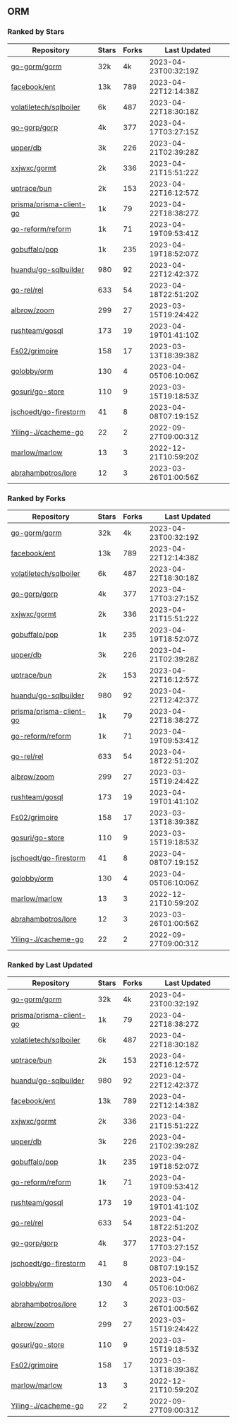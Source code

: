 ## ORM

### Ranked by Stars

| Repository | Stars | Forks | Last Updated |
|------------|-------|-------|--------------|
| [go-gorm/gorm](https://github.com/go-gorm/gorm) | 32k | 4k | 2023-04-23T00:32:19Z |
| [facebook/ent](https://github.com/facebook/ent) | 13k | 789 | 2023-04-22T12:14:38Z |
| [volatiletech/sqlboiler](https://github.com/volatiletech/sqlboiler) | 6k | 487 | 2023-04-22T18:30:18Z |
| [go-gorp/gorp](https://github.com/go-gorp/gorp) | 4k | 377 | 2023-04-17T03:27:15Z |
| [upper/db](https://github.com/upper/db) | 3k | 226 | 2023-04-21T02:39:28Z |
| [xxjwxc/gormt](https://github.com/xxjwxc/gormt) | 2k | 336 | 2023-04-21T15:51:22Z |
| [uptrace/bun](https://github.com/uptrace/bun) | 2k | 153 | 2023-04-22T16:12:57Z |
| [prisma/prisma-client-go](https://github.com/prisma/prisma-client-go) | 1k | 79 | 2023-04-22T18:38:27Z |
| [go-reform/reform](https://github.com/go-reform/reform) | 1k | 71 | 2023-04-19T09:53:41Z |
| [gobuffalo/pop](https://github.com/gobuffalo/pop) | 1k | 235 | 2023-04-19T18:52:07Z |
| [huandu/go-sqlbuilder](https://github.com/huandu/go-sqlbuilder) | 980 | 92 | 2023-04-22T12:42:37Z |
| [go-rel/rel](https://github.com/go-rel/rel) | 633 | 54 | 2023-04-18T22:51:20Z |
| [albrow/zoom](https://github.com/albrow/zoom) | 299 | 27 | 2023-03-15T19:24:42Z |
| [rushteam/gosql](https://github.com/rushteam/gosql) | 173 | 19 | 2023-04-19T01:41:10Z |
| [Fs02/grimoire](https://github.com/Fs02/grimoire) | 158 | 17 | 2023-03-13T18:39:38Z |
| [golobby/orm](https://github.com/golobby/orm) | 130 | 4 | 2023-04-05T06:10:06Z |
| [gosuri/go-store](https://github.com/gosuri/go-store) | 110 | 9 | 2023-03-15T19:18:53Z |
| [jschoedt/go-firestorm](https://github.com/jschoedt/go-firestorm) | 41 | 8 | 2023-04-08T07:19:15Z |
| [Yiling-J/cacheme-go](https://github.com/Yiling-J/cacheme-go) | 22 | 2 | 2022-09-27T09:00:31Z |
| [marlow/marlow](https://github.com/marlow/marlow) | 13 | 3 | 2022-12-21T10:59:20Z |
| [abrahambotros/lore](https://github.com/abrahambotros/lore) | 12 | 3 | 2023-03-26T01:00:56Z |

### Ranked by Forks

| Repository | Stars | Forks | Last Updated |
|------------|-------|-------|--------------|
| [go-gorm/gorm](https://github.com/go-gorm/gorm) | 32k | 4k | 2023-04-23T00:32:19Z |
| [facebook/ent](https://github.com/facebook/ent) | 13k | 789 | 2023-04-22T12:14:38Z |
| [volatiletech/sqlboiler](https://github.com/volatiletech/sqlboiler) | 6k | 487 | 2023-04-22T18:30:18Z |
| [go-gorp/gorp](https://github.com/go-gorp/gorp) | 4k | 377 | 2023-04-17T03:27:15Z |
| [xxjwxc/gormt](https://github.com/xxjwxc/gormt) | 2k | 336 | 2023-04-21T15:51:22Z |
| [gobuffalo/pop](https://github.com/gobuffalo/pop) | 1k | 235 | 2023-04-19T18:52:07Z |
| [upper/db](https://github.com/upper/db) | 3k | 226 | 2023-04-21T02:39:28Z |
| [uptrace/bun](https://github.com/uptrace/bun) | 2k | 153 | 2023-04-22T16:12:57Z |
| [huandu/go-sqlbuilder](https://github.com/huandu/go-sqlbuilder) | 980 | 92 | 2023-04-22T12:42:37Z |
| [prisma/prisma-client-go](https://github.com/prisma/prisma-client-go) | 1k | 79 | 2023-04-22T18:38:27Z |
| [go-reform/reform](https://github.com/go-reform/reform) | 1k | 71 | 2023-04-19T09:53:41Z |
| [go-rel/rel](https://github.com/go-rel/rel) | 633 | 54 | 2023-04-18T22:51:20Z |
| [albrow/zoom](https://github.com/albrow/zoom) | 299 | 27 | 2023-03-15T19:24:42Z |
| [rushteam/gosql](https://github.com/rushteam/gosql) | 173 | 19 | 2023-04-19T01:41:10Z |
| [Fs02/grimoire](https://github.com/Fs02/grimoire) | 158 | 17 | 2023-03-13T18:39:38Z |
| [gosuri/go-store](https://github.com/gosuri/go-store) | 110 | 9 | 2023-03-15T19:18:53Z |
| [jschoedt/go-firestorm](https://github.com/jschoedt/go-firestorm) | 41 | 8 | 2023-04-08T07:19:15Z |
| [golobby/orm](https://github.com/golobby/orm) | 130 | 4 | 2023-04-05T06:10:06Z |
| [marlow/marlow](https://github.com/marlow/marlow) | 13 | 3 | 2022-12-21T10:59:20Z |
| [abrahambotros/lore](https://github.com/abrahambotros/lore) | 12 | 3 | 2023-03-26T01:00:56Z |
| [Yiling-J/cacheme-go](https://github.com/Yiling-J/cacheme-go) | 22 | 2 | 2022-09-27T09:00:31Z |

### Ranked by Last Updated

| Repository | Stars | Forks | Last Updated |
|------------|-------|-------|--------------|
| [go-gorm/gorm](https://github.com/go-gorm/gorm) | 32k | 4k | 2023-04-23T00:32:19Z |
| [prisma/prisma-client-go](https://github.com/prisma/prisma-client-go) | 1k | 79 | 2023-04-22T18:38:27Z |
| [volatiletech/sqlboiler](https://github.com/volatiletech/sqlboiler) | 6k | 487 | 2023-04-22T18:30:18Z |
| [uptrace/bun](https://github.com/uptrace/bun) | 2k | 153 | 2023-04-22T16:12:57Z |
| [huandu/go-sqlbuilder](https://github.com/huandu/go-sqlbuilder) | 980 | 92 | 2023-04-22T12:42:37Z |
| [facebook/ent](https://github.com/facebook/ent) | 13k | 789 | 2023-04-22T12:14:38Z |
| [xxjwxc/gormt](https://github.com/xxjwxc/gormt) | 2k | 336 | 2023-04-21T15:51:22Z |
| [upper/db](https://github.com/upper/db) | 3k | 226 | 2023-04-21T02:39:28Z |
| [gobuffalo/pop](https://github.com/gobuffalo/pop) | 1k | 235 | 2023-04-19T18:52:07Z |
| [go-reform/reform](https://github.com/go-reform/reform) | 1k | 71 | 2023-04-19T09:53:41Z |
| [rushteam/gosql](https://github.com/rushteam/gosql) | 173 | 19 | 2023-04-19T01:41:10Z |
| [go-rel/rel](https://github.com/go-rel/rel) | 633 | 54 | 2023-04-18T22:51:20Z |
| [go-gorp/gorp](https://github.com/go-gorp/gorp) | 4k | 377 | 2023-04-17T03:27:15Z |
| [jschoedt/go-firestorm](https://github.com/jschoedt/go-firestorm) | 41 | 8 | 2023-04-08T07:19:15Z |
| [golobby/orm](https://github.com/golobby/orm) | 130 | 4 | 2023-04-05T06:10:06Z |
| [abrahambotros/lore](https://github.com/abrahambotros/lore) | 12 | 3 | 2023-03-26T01:00:56Z |
| [albrow/zoom](https://github.com/albrow/zoom) | 299 | 27 | 2023-03-15T19:24:42Z |
| [gosuri/go-store](https://github.com/gosuri/go-store) | 110 | 9 | 2023-03-15T19:18:53Z |
| [Fs02/grimoire](https://github.com/Fs02/grimoire) | 158 | 17 | 2023-03-13T18:39:38Z |
| [marlow/marlow](https://github.com/marlow/marlow) | 13 | 3 | 2022-12-21T10:59:20Z |
| [Yiling-J/cacheme-go](https://github.com/Yiling-J/cacheme-go) | 22 | 2 | 2022-09-27T09:00:31Z |

